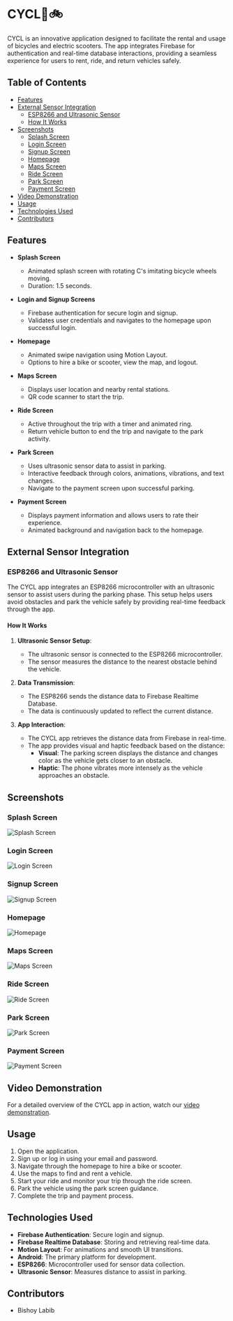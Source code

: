 # **CYCL**🌳🚲

CYCL is an innovative application designed to facilitate the rental and usage of bicycles and electric scooters. The app integrates Firebase for authentication and real-time database interactions, providing a seamless experience for users to rent, ride, and return vehicles safely.

## Table of Contents

- [Features](#features)
- [External Sensor Integration](#external-sensor-integration)
  - [ESP8266 and Ultrasonic Sensor](#esp8266-and-ultrasonic-sensor)
  - [How It Works](#how-it-works)
- [Screenshots](#screenshots)
  - [Splash Screen](#splash-screen)
  - [Login Screen](#login-screen)
  - [Signup Screen](#signup-screen)
  - [Homepage](#homepage)
  - [Maps Screen](#maps-screen)
  - [Ride Screen](#ride-screen)
  - [Park Screen](#park-screen)
  - [Payment Screen](#payment-screen)
- [Video Demonstration](#video-demonstration)
- [Usage](#usage)
- [Technologies Used](#technologies-used)
- [Contributors](#contributors)

## Features

- **Splash Screen**
  - Animated splash screen with rotating C's imitating bicycle wheels moving.
  - Duration: 1.5 seconds.

- **Login and Signup Screens**
  - Firebase authentication for secure login and signup.
  - Validates user credentials and navigates to the homepage upon successful login.

- **Homepage**
  - Animated swipe navigation using Motion Layout.
  - Options to hire a bike or scooter, view the map, and logout.

- **Maps Screen**
  - Displays user location and nearby rental stations.
  - QR code scanner to start the trip.

- **Ride Screen**
  - Active throughout the trip with a timer and animated ring.
  - Return vehicle button to end the trip and navigate to the park activity.

- **Park Screen**
  - Uses ultrasonic sensor data to assist in parking.
  - Interactive feedback through colors, animations, vibrations, and text changes.
  - Navigate to the payment screen upon successful parking.

- **Payment Screen**
  - Displays payment information and allows users to rate their experience.
  - Animated background and navigation back to the homepage.

## External Sensor Integration

### ESP8266 and Ultrasonic Sensor

The CYCL app integrates an ESP8266 microcontroller with an ultrasonic sensor to assist users during the parking phase. This setup helps users avoid obstacles and park the vehicle safely by providing real-time feedback through the app.

#### How It Works

1. **Ultrasonic Sensor Setup**:
   - The ultrasonic sensor is connected to the ESP8266 microcontroller.
   - The sensor measures the distance to the nearest obstacle behind the vehicle.

2. **Data Transmission**:
   - The ESP8266 sends the distance data to Firebase Realtime Database.
   - The data is continuously updated to reflect the current distance.

3. **App Interaction**:
   - The CYCL app retrieves the distance data from Firebase in real-time.
   - The app provides visual and haptic feedback based on the distance:
     - **Visual**: The parking screen displays the distance and changes color as the vehicle gets closer to an obstacle.
     - **Haptic**: The phone vibrates more intensely as the vehicle approaches an obstacle.

## Screenshots

### Splash Screen
![Splash Screen](https://github.com/Bishoylabib/Cycl/assets/65047880/21e07746-62a3-4f67-8acc-ce1119f2370a)

### Login Screen
![Login Screen](https://github.com/Bishoylabib/Cycl/assets/65047880/9408ff2c-88d7-4c95-a482-81906f7425ae)

### Signup Screen
![Signup Screen](https://github.com/Bishoylabib/Cycl/assets/65047880/9044cf7c-3e72-4271-8c03-217fbc644da8)

### Homepage
![Homepage](https://github.com/Bishoylabib/Cycl/assets/65047880/c0dea2a1-428b-4230-adb3-58bf3e3b396c)

### Maps Screen
![Maps Screen](https://github.com/Bishoylabib/Cycl/assets/65047880/985b3ee7-4870-43b5-9cf7-a20edad460d9)

### Ride Screen
![Ride Screen](https://github.com/Bishoylabib/Cycl/assets/65047880/b9285c46-b385-4bcf-b868-8896cea6e42c)

### Park Screen
![Park Screen](https://github.com/Bishoylabib/Cycl/assets/65047880/680653c9-eef8-47cd-a428-aa8e5b8be60f)

### Payment Screen
![Payment Screen](https://github.com/Bishoylabib/Cycl/assets/65047880/5efff0ed-1cb3-4e4f-a043-e981ad31f35f)

## Video Demonstration

For a detailed overview of the CYCL app in action, watch our [video demonstration](https://github.com/Bishoylabib/Cycl/assets/65047880/aa253099-a0dd-4500-8d23-93797aa78f83).

## Usage

1. Open the application.
2. Sign up or log in using your email and password.
3. Navigate through the homepage to hire a bike or scooter.
4. Use the maps to find and rent a vehicle.
5. Start your ride and monitor your trip through the ride screen.
6. Park the vehicle using the park screen guidance.
7. Complete the trip and payment process.

## Technologies Used

- **Firebase Authentication**: Secure login and signup.
- **Firebase Realtime Database**: Storing and retrieving real-time data.
- **Motion Layout**: For animations and smooth UI transitions.
- **Android**: The primary platform for development.
- **ESP8266**: Microcontroller used for sensor data collection.
- **Ultrasonic Sensor**: Measures distance to assist in parking.

## Contributors

- Bishoy Labib
